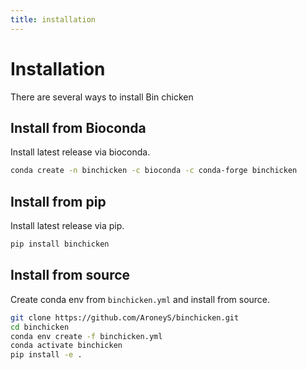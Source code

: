 ```yaml
---
title: installation
---
```


Installation
========

There are several ways to install Bin chicken

## Install from Bioconda

Install latest release via bioconda.

```bash
conda create -n binchicken -c bioconda -c conda-forge binchicken
```

## Install from pip

Install latest release via pip.

```bash
pip install binchicken
```

## Install from source

Create conda env from `binchicken.yml` and install from source.

```bash
git clone https://github.com/AroneyS/binchicken.git
cd binchicken
conda env create -f binchicken.yml
conda activate binchicken
pip install -e .
```
